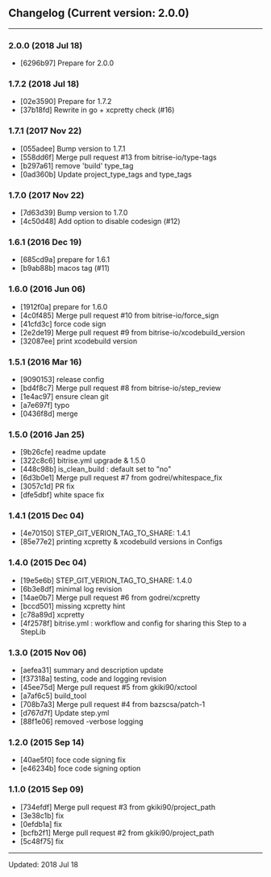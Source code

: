 ## Changelog (Current version: 2.0.0)

-----------------

### 2.0.0 (2018 Jul 18)

* [6296b97] Prepare for 2.0.0

### 1.7.2 (2018 Jul 18)

* [02e3590] Prepare for 1.7.2
* [37b18fd] Rewrite in go + xcpretty check (#16)

### 1.7.1 (2017 Nov 22)

* [055adee] Bump version to 1.7.1
* [558dd6f] Merge pull request #13 from bitrise-io/type-tags
* [b297a61] remove 'build' type_tag
* [0ad360b] Update project_type_tags and type_tags

### 1.7.0 (2017 Nov 22)

* [7d63d39] Bump version to 1.7.0
* [4c50d48] Add option to disable codesign (#12)

### 1.6.1 (2016 Dec 19)

* [685cd9a] prepare for 1.6.1
* [b9ab88b] macos tag (#11)

### 1.6.0 (2016 Jun 06)

* [1912f0a] prepare for 1.6.0
* [4c0f485] Merge pull request #10 from bitrise-io/force_sign
* [41cfd3c] force code sign
* [2e2de19] Merge pull request #9 from bitrise-io/xcodebuild_version
* [32087ee] print xcodebuild version

### 1.5.1 (2016 Mar 16)

* [9090153] release config
* [bd4f8c7] Merge pull request #8 from bitrise-io/step_review
* [1e4ac97] ensure clean git
* [a7e697f] typo
* [0436f8d] merge

### 1.5.0 (2016 Jan 25)

* [9b26cfe] readme update
* [322c8c6] bitrise.yml upgrade & 1.5.0
* [448c98b] is_clean_build : default set to "no"
* [6d3b0e1] Merge pull request #7 from godrei/whitespace_fix
* [3057c1d] PR fix
* [dfe5dbf] white space fix

### 1.4.1 (2015 Dec 04)

* [4e70150] STEP_GIT_VERION_TAG_TO_SHARE: 1.4.1
* [85e77e2] printing xcpretty & xcodebuild versions in Configs

### 1.4.0 (2015 Dec 04)

* [19e5e6b] STEP_GIT_VERION_TAG_TO_SHARE: 1.4.0
* [6b3e8df] minimal log revision
* [14ae0b7] Merge pull request #6 from godrei/xcpretty
* [bccd501] missing xcpretty hint
* [c78a89d] xcpretty
* [4f2578f] bitrise.yml : workflow and config for sharing this Step to a StepLib

### 1.3.0 (2015 Nov 06)

* [aefea31] summary and description update
* [f37318a] testing, code and logging revision
* [45ee75d] Merge pull request #5 from gkiki90/xctool
* [a7af6c5] build_tool
* [708b7a3] Merge pull request #4 from bazscsa/patch-1
* [d767d7f] Update step.yml
* [88f1e06] removed -verbose logging

### 1.2.0 (2015 Sep 14)

* [40ae5f0] foce code signing fix
* [e46234b] foce code signing option

### 1.1.0 (2015 Sep 09)

* [734efdf] Merge pull request #3 from gkiki90/project_path
* [3e38c1b] fix
* [0efdb1a] fix
* [bcfb2f1] Merge pull request #2 from gkiki90/project_path
* [5c48f75] fix

-----------------

Updated: 2018 Jul 18